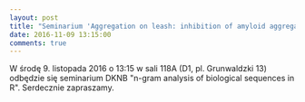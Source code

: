 ```yaml
---
layout: post
title: "Seminarium 'Aggregation on leash: inhibition of amyloid aggregation'"
date: 2016-11-09 13:15:00
comments: true
---
```


W środę 9. listopada 2016 o 13:15 w sali 118A (D1, pl. Grunwaldzki 13) odbędzie się seminarium DKNB "n-gram analysis of biological sequences in R". Serdecznie zapraszamy.
